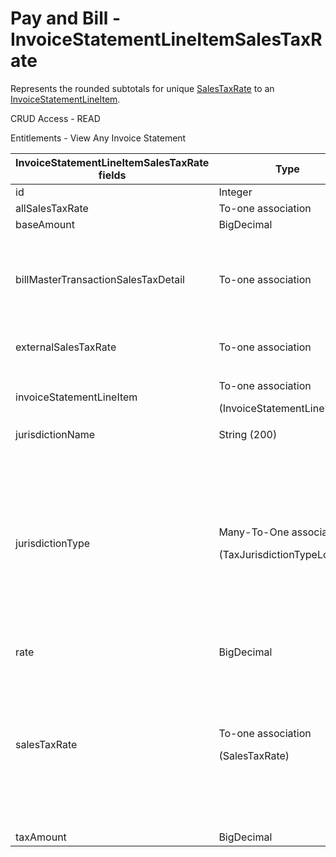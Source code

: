 # Pay and Bill - InvoiceStatementLineItemSalesTaxRate

Represents the rounded subtotals for unique [SalesTaxRate](https://bullhorn.github.io/rest-api-docs/entityref.html#pay-and-bill-salestaxrate) to an [InvoiceStatementLineItem](https://bullhorn.github.io/rest-api-docs/entityref.html#pay-and-bill-invoicestatementlineitem).

CRUD Access - READ

Entitlements - View Any Invoice Statement

<table>
    <colgroup>
        <col width="20%"/>
        <col width="20%"/>
        <col width="20%"/>
        <col width="20%"/>
        <col width="20%"/>
    </colgroup>
    <thead>
        <tr class="header">
            <th>InvoiceStatementLineItemSalesTaxRate fields</th>
            <th>Type</th>
            <th>Description</th>
            <th>Not null</th>
            <th>Read-only</th>
        </tr>
    </thead>
    <tbody>
        <tr class="odd">
            <td>id</td>
            <td>Integer</td>
            <td>Unique Identifier for this entity.</td>
            <td>X</td>
            <td>X</td>
        </tr>
        <tr class="even">
            <td>allSalesTaxRate</td>
            <td>To-one association</td>
            <td>Associated AllSalesTaxRate.</td>
            <td>X</td>
            <td><br/></td>
        </tr>
        <tr class="odd">
            <td>baseAmount</td>
            <td>BigDecimal</td>
            <td><br/></td>
            <td> X</td>
            <td><br/></td>
        </tr>
        <tr class="even">
            <td>billMasterTransactionSalesTaxDetail</td>
            <td>To-one association</td>
            <td><p>Associated BillMasterTransactionSalesTaxDetail.</p>
                <p>Default fields:</p>
                <ul>
                    <li>id</li>
                </ul>
            </td>
            <td><br/></td>
            <td><br/></td>
        </tr>
        <tr class="odd">
            <td>externalSalesTaxRate</td>
            <td>To-one association</td>
            <td>Associated ExternalSalesTaxRate (should be populated if salesTaxRate is
                null).
            </td>
            <td><br/></td>
            <td><br/></td>
        </tr>
        <tr class="even">
            <td><span>invoiceStatementLineItem</span></td>
            <td><p>To-one association</p>
                <p>(InvoiceStatementLineItem)</p></td>
            <td>The Invoice Statement object tied to this Invoice Statement Sales Tax Rate.</td>
            <td><br/></td>
            <td><br/></td>
        </tr>
        <tr class="odd">
            <td>jurisdictionName</td>
            <td>String (200)</td>
            <td><br/></td>
            <td>X</td>
            <td><br/></td>
        </tr>
        <tr class="even">
            <td>jurisdictionType</td>
            <td><p>Many-To-One association</p>
                <p>(TaxJurisdictionTypeLookup)</p></td>
            <td><p>Jurisdiction type.</p>
                <p>Options are:</p>
                <ol>
                    <li>City</li>
                    <li>County</li>
                    <li>District</li>
                    <li>State</li>
                    <li>Other</li>
                    <li>MTA</li>
                </ol>
                <p>Default fields:</p>
                <ul>
                    <li>id</li>
                    <li>label</li>
                </ul>
            </td>
            <td>X</td>
            <td>X</td>
        </tr>
        <tr class="odd">
            <td>rate</td>
            <td>BigDecimal</td>
            <td><br/></td>
            <td>X</td>
            <td><br/></td>
        </tr>
        <tr class="even">
            <td>salesTaxRate</td>
            <td><p>To-one association</p>
                <p>(SalesTaxRate)</p></td>
            <td><p>Associated Sales Tax Rate. (should be populated
                if externalSalesTaxRateID is null).</p>
                <p>Default fields:</p>
                <ul>
                    <li>id</li>
                    <li>label</li>
                    <li>effectiveDate</li>
                    <li>effectiveEndDate</li>
                    <li>jurisdictionName</li>
                    <li>versionID</li>
                </ul>
            </td>
            <td><br/></td>
            <td><br/></td>
        </tr>
        <tr class="odd">
            <td>taxAmount</td>
            <td>BigDecimal</td>
            <td><br/></td>
            <td>X</td>
            <td>X</td>
        </tr>
    </tbody>
</table>
